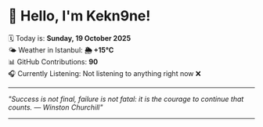 # 👋 Hello, I'm Kekn9ne!

🗓️ Today is: **Sunday, 19 October 2025**  
🌤️ Weather in Istanbul: **🌦   +15°C**  
📊 GitHub Contributions: **90**  
🎧 Currently Listening: Not listening to anything right now ❌

---

_"Success is not final, failure is not fatal: it is the courage to continue that counts. — *Winston Churchill*"_

---
